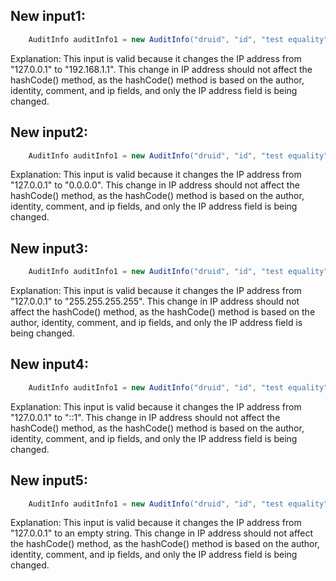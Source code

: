 ## New input1:
```java
    AuditInfo auditInfo1 = new AuditInfo("druid", "id", "test equality", "192.168.1.1");
```
Explanation: This input is valid because it changes the IP address from "127.0.0.1" to "192.168.1.1". This change in IP address should not affect the hashCode() method, as the hashCode() method is based on the author, identity, comment, and ip fields, and only the IP address field is being changed.

## New input2:
```java
    AuditInfo auditInfo1 = new AuditInfo("druid", "id", "test equality", "0.0.0.0");
```
Explanation: This input is valid because it changes the IP address from "127.0.0.1" to "0.0.0.0". This change in IP address should not affect the hashCode() method, as the hashCode() method is based on the author, identity, comment, and ip fields, and only the IP address field is being changed.

## New input3:
```java
    AuditInfo auditInfo1 = new AuditInfo("druid", "id", "test equality", "255.255.255.255");
```
Explanation: This input is valid because it changes the IP address from "127.0.0.1" to "255.255.255.255". This change in IP address should not affect the hashCode() method, as the hashCode() method is based on the author, identity, comment, and ip fields, and only the IP address field is being changed.

## New input4:
```java
    AuditInfo auditInfo1 = new AuditInfo("druid", "id", "test equality", "::1");
```
Explanation: This input is valid because it changes the IP address from "127.0.0.1" to "::1". This change in IP address should not affect the hashCode() method, as the hashCode() method is based on the author, identity, comment, and ip fields, and only the IP address field is being changed.

## New input5:
```java
    AuditInfo auditInfo1 = new AuditInfo("druid", "id", "test equality", "");
```
Explanation: This input is valid because it changes the IP address from "127.0.0.1" to an empty string. This change in IP address should not affect the hashCode() method, as the hashCode() method is based on the author, identity, comment, and ip fields, and only the IP address field is being changed.

